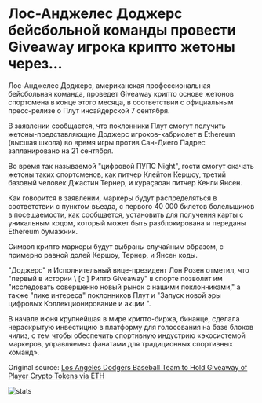 # Лос-Анджелес Доджерс бейсбольной команды провести Giveaway игрока крипто жетоны через...

Лос-Анджелес Доджерс, американская профессиональная бейсбольная команда, проведет Giveaway крипто основе жетонов спортсмена в конце этого месяца, в соответствии с официальным пресс-релизе о Плут инсайдерской 7 сентября.

В заявлении сообщается, что поклонники Плут смогут получить жетоны-представляющие Доджерс игроков-кабриолет в Ethereum (высшая школа) во время игры против Сан-Диего Падрес запланировано на 21 сентября.

Во время так называемой "цифровой ПУПС Night", гости смогут скачать жетоны таких спортсменов, как питчер Клейтон Кершоу, третий базовый человек Джастин Тернер, и кураçаоан питчер Кенли Янсен.

Как говорится в заявлении, маркеры будут распределяться в соответствии с пунктом въезда, с первого 40 000 билетов болельщиков в посещаемости, как сообщается, установить для получения карты с уникальным кодом, который может быть разблокирована и переданы Ethereum бумажник.

Символ крипто маркеры будут выбраны случайным образом, с примерно равной долей Кершоу, Тернер, и Янсен коды.

"Доджерс" и Исполнительный вице-президент Лон Розен отметил, что "первый в истории \ [c \] Рипто Giveaway" в спорте позволит им "исследовать совершенно новый рынок с нашими поклонниками," а также "пике интереса" поклонников Плут и "Запуск новой эры цифровых Коллекционирование и акции ".

В начале июня крупнейшая в мире крипто-биржа, бинанце, сделала нераскрытую инвестицию в платформу для голосования на базе блоков чилиз, с тем чтобы обеспечить спортивную индустрию «экосистемой маркеров, управляемых фанатами для традиционных спортивных команд».

Original source: [Los Angeles Dodgers Baseball Team to Hold Giveaway of Player Crypto Tokens via ETH](https://cointelegraph.com/news/los-angeles-dodgers-baseball-team-to-hold-giveaway-of-player-crypto-tokens-via-eth)

![stats](https://c.statcounter.com/11760860/0/a89fa40b/1/ "stats")